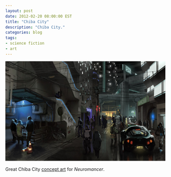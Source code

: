 ```yaml
---
layout: post
date: 2012-02-20 08:00:00 EST
title: "Chiba City"
description: "Chiba City."
categories: blog
tags:
- science fiction
- art
---
```


<img src="/images/post-images/chibacity.png"/>

Great Chiba City [concept art](http://surrogate-self.com/post/17891315666/chiba-concept-art-for-neuromancer) for _Neuromancer_.

